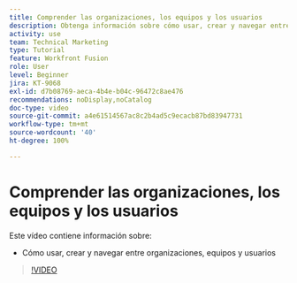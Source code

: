 ```yaml
---
title: Comprender las organizaciones, los equipos y los usuarios
description: Obtenga información sobre cómo usar, crear y navegar entre organizaciones, equipos y usuarios en  [!DNL Adobe Workfront Fusion].
activity: use
team: Technical Marketing
type: Tutorial
feature: Workfront Fusion
role: User
level: Beginner
jira: KT-9068
exl-id: d7b08769-aeca-4b4e-b04c-96472c8ae476
recommendations: noDisplay,noCatalog
doc-type: video
source-git-commit: a4e61514567ac8c2b4ad5c9ecacb87bd83947731
workflow-type: tm+mt
source-wordcount: '40'
ht-degree: 100%

---
```


# Comprender las organizaciones, los equipos y los usuarios

Este vídeo contiene información sobre:

* Cómo usar, crear y navegar entre organizaciones, equipos y usuarios

>[!VIDEO](https://video.tv.adobe.com/v/335309/?quality=12&learn=on)
